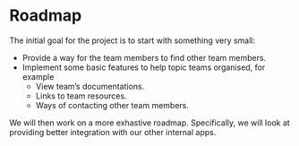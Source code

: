 
# Roadmap

The initial goal for the project is to start with something very small:

* Provide a way for the team members to find other team members.
* Implement some basic features to help topic teams organised, for example
  * View team’s documentations.
  * Links to team resources.
  * Ways of contacting other team members.

We will then work on a more exhastive roadmap. Specifically, we will look at providing better integration with our other internal apps.   
